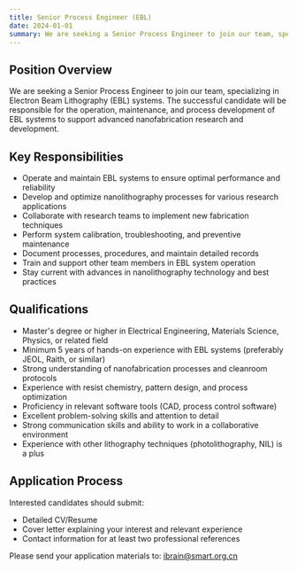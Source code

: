 ```yaml
---
title: Senior Process Engineer (EBL)
date: 2024-01-01
summary: We are seeking a Senior Process Engineer to join our team, specializing in Electron Beam Lithography (EBL) systems.
---
```


## Position Overview
We are seeking a Senior Process Engineer to join our team, specializing in Electron Beam Lithography (EBL) systems. The successful candidate will be responsible for the operation, maintenance, and process development of EBL systems to support advanced nanofabrication research and development.

<!--more-->

## Key Responsibilities
- Operate and maintain EBL systems to ensure optimal performance and reliability
- Develop and optimize nanolithography processes for various research applications
- Collaborate with research teams to implement new fabrication techniques
- Perform system calibration, troubleshooting, and preventive maintenance
- Document processes, procedures, and maintain detailed records
- Train and support other team members in EBL system operation
- Stay current with advances in nanolithography technology and best practices

## Qualifications
- Master's degree or higher in Electrical Engineering, Materials Science, Physics, or related field
- Minimum 5 years of hands-on experience with EBL systems (preferably JEOL, Raith, or similar)
- Strong understanding of nanofabrication processes and cleanroom protocols
- Experience with resist chemistry, pattern design, and process optimization
- Proficiency in relevant software tools (CAD, process control software)
- Excellent problem-solving skills and attention to detail
- Strong communication skills and ability to work in a collaborative environment
- Experience with other lithography techniques (photolithography, NIL) is a plus

## Application Process
Interested candidates should submit:
- Detailed CV/Resume
- Cover letter explaining your interest and relevant experience
- Contact information for at least two professional references

Please send your application materials to: ibrain@smart.org.cn